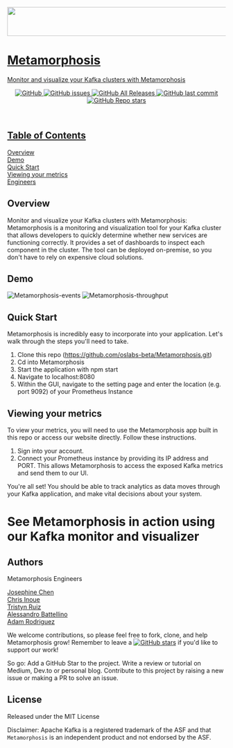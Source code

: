 <p align="center">
  <a href="http://metamorphosis.app/">
 <img src="./client/assets/_Metamorphosis_logo_name_whiteBG.png" width="550" height="67"></p>



# Metamorphosis
Monitor and visualize your Kafka clusters with Metamorphosis


<p align="center">
  <img alt="GitHub" src="https://img.shields.io/github/license/oslabs-beta/metamorphosis">
  <img alt="GitHub issues" src="https://img.shields.io/github/issues-raw/oslabs-beta/metamorphosis?color=yellow">
  <img alt="GitHub All Releases" src="https://img.shields.io/github/downloads/oslabs-beta/metamorphosis/total?color=green">
  <img alt="GitHub last commit" src="https://img.shields.io/github/last-commit/oslabs-beta/metamorphosis?color=orange">
  <img alt="GitHub Repo stars" src="https://img.shields.io/github/stars/oslabs-beta/metamorphosis?style=social">  
</p>
‌


## Table of Contents

[Overview](#overview)  
[Demo](#demo)  
[Quick Start](#quick-start)  
[Viewing your metrics](#viewing-your-metrics)  
[Engineers](#authors)



## Overview
Monitor and visualize your Kafka clusters with Metamorphosis:
Metamorphosis is a monitoring and visualization tool for your Kafka cluster that allows developers to quickly determine whether new services are functioning correctly. It provides a set of dashboards to inspect each component in the cluster. The tool can be deployed on-premise, so you don't have to rely on expensive cloud solutions.

## Demo

![Metamorphosis-events](./client/assets/events.gif 'Metamorphosis Event Metrics')
![Metamorphosis-throughput](./client/assets/throughput.gif 'Metamorphosis Throughput Metrics')<br>

## Quick Start

Metamorphosis is incredibly easy to incorporate into your application. Let's walk through the steps you'll need to take.

1. Clone this repo (https://github.com/oslabs-beta/Metamorphosis.git)
2. Cd into Metamorphosis
3. Start the application with npm start
4. Navigate to localhost:8080
5. Within the GUI, navigate to the setting page and enter the location (e.g. port 9092) of your Prometheus Instance

## Viewing your metrics

To view your metrics, you will need to use the Metamorphosis app built in this repo or access our website directly. Follow these instructions.

1. Sign into your account.
2. Connect your Prometheus instance by providing its IP address and PORT. This allows Metamorphosis to access the exposed Kafka metrics and send them to our UI.

You're all set! You should be able to track analytics as data moves through your Kafka application, and make vital decisions about your system.


# See Metamorphosis in action using our Kafka monitor and visualizer

## Authors
Metamorphosis Engineers

[Josephine Chen](https://github.com/ChenJosephine)  
[Chris Inoue](https://github.com/Chrisxesq)   
[Tristyn Ruiz](https://github.com/Tristyn-Ruiz)  
[Alessandro Battellino](https://github.com/AlessBattellino)  
[Adam Rodriguez](https://github.com/AdamXRodriguez)  


We welcome contributions, so please feel free to fork, clone, and help Metamorphosis grow! Remember to leave a [![GitHub stars](https://img.shields.io/github/stars/oslabs-beta/metamorphosis?style=social&label=Star&)](https://github.com/oslabs-beta/metamorphosis/stargazers) if you'd like to support our work!

So go:
    Add a GitHub Star to the project.
    Write a review or tutorial on Medium, Dev.to or personal blog.
    Contribute to this project by raising a new issue or making a PR to solve an issue.


## License
Released under the MIT License

Disclaimer: Apache Kafka is a registered trademark of the ASF and that `Metamorphosis` is an independent product and not endorsed by the ASF.